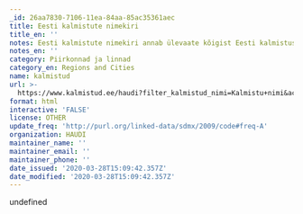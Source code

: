 ```yaml
---
_id: 26aa7830-7106-11ea-84aa-85ac35361aec
title: Eesti kalmistute nimekiri
title_en: ''
notes: Eesti kalmistute nimekiri annab ülevaate kõigist Eesti kalmistustest.
notes_en: ''
category: Piirkonnad ja linnad
category_en: Regions and Cities
name: kalmistud
url: >-
  https://www.kalmistud.ee/haudi?filter_kalmistud_nimi=Kalmistu+nimi&action=kalmistud
format: html
interactive: 'FALSE'
license: OTHER
update_freq: 'http://purl.org/linked-data/sdmx/2009/code#freq-A'
organization: HAUDI
maintainer_name: ''
maintainer_email: ''
maintainer_phone: ''
date_issued: '2020-03-28T15:09:42.357Z'
date_modified: '2020-03-28T15:09:42.357Z'
---
```

undefined
